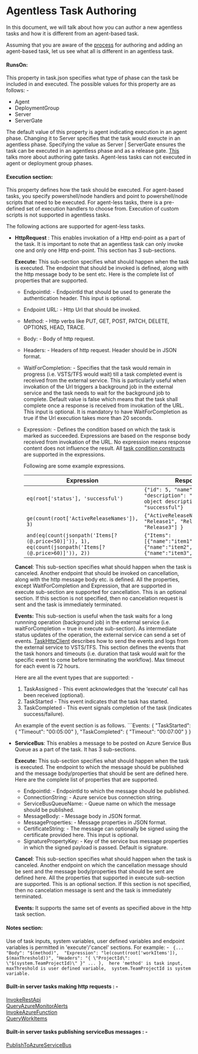  # Agentless Task Authoring

In this document, we will talk about how you can author a new agentless tasks and how it is different from an agent-based task.

Assuming that you are aware of the [process](https://docs.microsoft.com/en-us/vsts/extend/develop/add-build-task) for authoring and adding an agent-based task, let us see what all is different in an agentless task.

#### RunsOn:
This property in task.json specifies what type of phase can the task be included in and executed. The possible values for this property are as follows: -
- Agent
- DeploymentGroup
- Server
- ServerGate

The default value of this property is agent indicating execution in an agent phase. Changing it to Server specifies that the task would exeucte in an agentless phase. Specifying the value as Server | ServerGate ensures the task can be executed in an agentless phase and as a release gate. [This](https://github.com/Microsoft/vsts-tasks/blob/master/docs/authoring/gates.md) talks more about authoring gate tasks.
Agent-less tasks can not executed in agent or deployment group phases.

#### Execution section:
This property defines how the task should be executed. For agent-based tasks, you specify powershell/node handlers and point to  powershell/node scripts that need to be executed. For agent-less tasks, there is a pre-defined set of execution handlers to choose from. Execution of custom scripts is not supported in agentless tasks.

The following actions are supported for agent-less tasks.

- **HttpRequest** :
This enables invokation of a Http end-point as a part of the task. It is important to note that an agentless task can only invoke one and only one Http end-point.
This section has 3 sub-sections.

    **Execute:** This sub-section specifies what should happen when the task is executed. The endpoint that should be invoked is defined, along with the http message body to be sent etc. Here is the complete list of  properties that are supported.
    - EndpointId: - EndpointId that should be used to generate the authentication header. This input is optional.
    - Endpoint URL: - Http Url that should be invoked.
    - Method: - Http verbs like PUT, GET, POST, PATCH, DELETE, OPTIONS, HEAD, TRACE.
    - Body: - Body of http request.
    - Headers: - Headers of http request. Header should be in JSON format.
    - WaitForCompletion: -  Specifies that the task would remain in progress (i.e. VSTS/TFS would wait) till a task completed event is received from the external service. This is particularly useful when invokation of the Url triggers a background job in the external service and the task needs to wait for the background job to complete. Default value is false which means that the task shall complete once a response is received from  invokation of the URL. This input is optional. It is mandatory to have WaitForCompletion as true if the Url execution takes more than 20 seconds.
    - Expression: - Defines the condition based on which the task is marked as succeeded. Expressions are based on the response body received from invokation of the URL. No expression means response content does not influence the result. All [task condition constructs](https://go.microsoft.com/fwlink/?linkid=842996) are supported in the expressions.   
    
      Following are some example expressions.
      
      
         |      Expression        | Response | Result | 
         |------------------------|----------|--------|
         | ``` eq(root['status'], 'successful') ``` | ``` {"id": 5, "name": "myObject", "description": "this is my object description", "status": "successful"} ``` | true |
         | ``` ge(count(root['ActiveReleaseNames']), 3) ``` | ``` {"ActiveReleaseNames": [ "Release1", "Release2", "Release3"] } ``` | true |
         | ``` and(eq(count(jsonpath('Items[?(@.price<50)]')), 1), eq(count(jsonpath('Items[?(@.price>60)]')), 2)) ``` | ``` {"Items":[{"name":"item1","price":100},{"name":"item2","price":40},{"name":"item3","price":70}]} ``` | true |      
      
    **Cancel**: This sub-section specifies what should happen when the task is canceled. Another endpoint that should be invoked on cancellation, along with the http message body etc. is defined. All the properties, except WaitForCompletion and Expression, that are  supported in execute sub-section are supported for cancellation. This is an optional section. If this section is not specified, then no  cancelation request is sent and the task is immediately terminated. 

    **Events:** This sub-section is useful when the task waits for a long runnning operation (background job) in the external service (i.e. waitForCompletion = true in execute sub-section). As intermediate status updates of the operation, the external service can send a set of events. [TaskHttpClient](https://github.com/Microsoft/vsts-rm-extensions/tree/master/ServerTaskHelper) describes how to send the events and logs from the external service to VSTS/TFS. This section defines the events that the task honors and timeouts (i.e. duration that task would wait for the specific event to come before terminating the workflow). Max timeout for each event is 72 hours.
    
    Here are all the event types that are supported: -  
    1.  TaskAssigned - This event acknowledges that the ‘execute’ call has been received (optional).
    2.  TaskStarted - This event indicates that the task has started.
    3.  TaskCompleted - This event signals completion of the task (indicates success/failure). 
    
    An example of the event section is as follows. 
         ```Events: 
            { 
               "TaskStarted": 
               {
                  "Timeout": "00:05:00"
               }, 
               "TaskCompleted": 
               {
                  "Timeout": "00:07:00"
               }
            }
       
- **ServiceBus**:
This enables a message to be posted on Azure Service Bus Queue as a part of the task. 
It has 3 sub-sections.

    **Execute:** This sub-section specifies what should happen when the task is executed. The endpoint to which the message should be published and the message body/properties that should be sent are defined here. Here are the complete list of properties that are supported. 
    
    - EndpointId: - EndpointId to which the message should be published.
    - ConnectionString: - Azure service bus connection string.
    - ServiceBusQueueName: - Queue name on which the message should be published.
    - MessageBody: - Message body in JSON format.
    - MessageProperties: - Message properties in JSON format.
    - CertificateString: -  The message can optionally be signed using the certificate provided here. This input is optional.
    - SignaturePropertyKey: - Key of the service bus message properties in which the signed payload is passed. Default is signature.
    
    **Cancel**: This sub-section specifies what should happen when the task is canceled. Another endpoint on which the cancellation message should be sent and the message body/properties that should be sent are defined here. All the properties that supported in execute sub-section are supported. This is an optional section. If this section is not specified, then no  cancelation message is sent and the task is immediately terminated.

    **Events:** It  supports the same set of events as specified above in the http task section. 


#### Notes section:

Use of task inputs, system variables, user defined variables and endpoint variables is permitted in 'execute'/'cancel' sections.
   For example: - ``` {...   
            "Body": "$(method)", 
            "Expression": "le(count(root['workItems']), $(maxThreshold))",
            "Headers": "{ \"ProjectId\": \"$(system.TeamProjectId)\" }"
            ...
             },  here 'method' is task input, maxThreshold is user defined variable,  system.TeamProjectId is system variable.```

#### Built-in server tasks making http requests : -
  [InvokeRestApi](https://github.com/Microsoft/vsts-tasks/blob/master/Tasks/InvokeRestApi/task.json)  
  [QueryAzureMonitorAlerts](https://github.com/Microsoft/vsts-tasks/blob/master/Tasks/AzureMonitor/task.json)  
  [InvokeAzureFunction](https://github.com/Microsoft/vsts-tasks/blob/master/Tasks/AzureFunction/task.json)   
  [QueryWorkItems](https://github.com/Microsoft/vsts-tasks/blob/master/Tasks/QueryWorkItems/task.json)   

#### Built-in server tasks publishing serviceBus messages : -

  [PublishToAzureServiceBus](https://github.com/Microsoft/vsts-tasks/blob/master/Tasks/PublishToAzureServiceBus/task.json)
